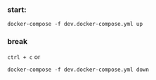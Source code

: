 ### start:
```
docker-compose -f dev.docker-compose.yml up
```
### break
`ctrl + c` or
```
docker-compose -f dev.docker-compose.yml down
```
